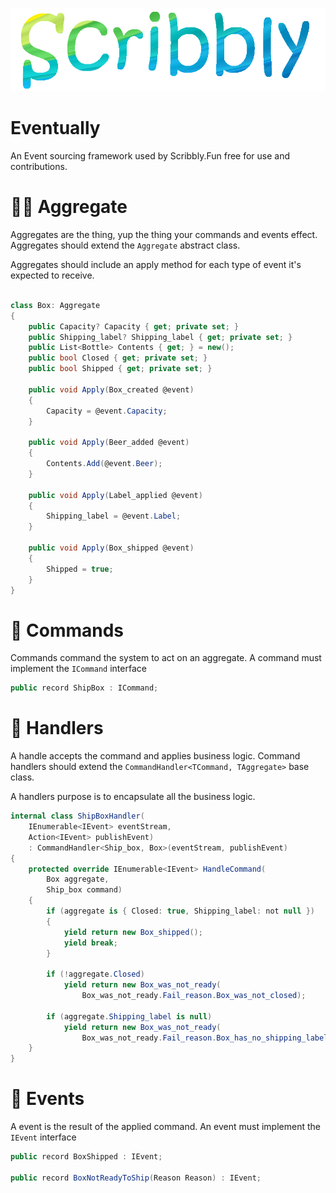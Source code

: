 ![scribbly_banner.png](./docs/scribbly_banner.png)

# Eventually
An Event sourcing framework used by Scribbly.Fun free for use and contributions.

# 🏃‍♂️ Aggregate

Aggregates are the thing, yup the thing your commands and events effect.  Aggregates should extend the ``Aggregate`` abstract class.

Aggregates should include an apply method for each type of event it's expected to receive.

```csharp

class Box: Aggregate
{
    public Capacity? Capacity { get; private set; }
    public Shipping_label? Shipping_label { get; private set; }
    public List<Bottle> Contents { get; } = new();
    public bool Closed { get; private set; }
    public bool Shipped { get; private set; }

    public void Apply(Box_created @event)
    {
        Capacity = @event.Capacity;
    }

    public void Apply(Beer_added @event)
    {
        Contents.Add(@event.Beer);
    }
    
    public void Apply(Label_applied @event)
    {
        Shipping_label = @event.Label;
    }

    public void Apply(Box_shipped @event)
    {
        Shipped = true;
    }
}

```

# 💪 Commands

Commands command the system to act on an aggregate.  A command must implement the ``ICommand`` interface

```csharp
public record ShipBox : ICommand;
```

# 🛒 Handlers

A handle accepts the command and applies business logic.  Command handlers should extend the ``CommandHandler<TCommand, TAggregate>`` base class.

A handlers purpose is to encapsulate all the business logic.

```csharp
internal class ShipBoxHandler(
    IEnumerable<IEvent> eventStream,
    Action<IEvent> publishEvent)
    : CommandHandler<Ship_box, Box>(eventStream, publishEvent)
{
    protected override IEnumerable<IEvent> HandleCommand(
        Box aggregate,
        Ship_box command)
    {
        if (aggregate is { Closed: true, Shipping_label: not null })
        {
            yield return new Box_shipped();
            yield break;
        }

        if (!aggregate.Closed)
            yield return new Box_was_not_ready(
                Box_was_not_ready.Fail_reason.Box_was_not_closed);

        if (aggregate.Shipping_label is null)
            yield return new Box_was_not_ready(
                Box_was_not_ready.Fail_reason.Box_has_no_shipping_label);
    }
}
```

# 📆 Events

A event is the result of the applied command.  An event must implement the ``IEvent`` interface

```csharp
public record BoxShipped : IEvent;

public record BoxNotReadyToShip(Reason Reason) : IEvent;
```

